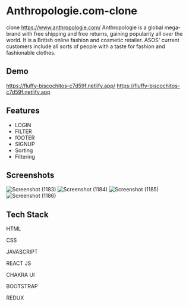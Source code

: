 # Anthropologie.com-clone
clone https://www.anthropologie.com/ Anthropologie is a global mega-brand with free shipping and free returns, gaining popularity all over the world. It is a British online fashion and cosmetic retailer. ASOS' current customers include all sorts of people with a taste for fashion and fashionable clothes.

## Demo

https://fluffy-biscochitos-c7d59f.netlify.app/
https://fluffy-biscochitos-c7d59f.netlify.app


## Features

- LOGIN
- FILTER
- fOOTER
- SIGNUP
- Sorting
- Filtering

## Screenshots

![Screenshot (1183)](https://user-images.githubusercontent.com/105913793/208610286-6ab7f8e7-dba7-405e-88db-1bce2870fe75.png)
![Screenshot (1184)](https://user-images.githubusercontent.com/105913793/208610405-a7c01d99-f976-4603-8488-1fac4f90e745.png)
![Screenshot (1185)](https://user-images.githubusercontent.com/105913793/208610448-7e679f15-42d0-495d-9b95-9923c554da6a.png)
![Screenshot (1186)](https://user-images.githubusercontent.com/105913793/208610492-1ba25fdb-3c21-401a-afb9-c6566fa51ded.png)
## Tech Stack



HTML

CSS

JAVASCRIPT

REACT JS

CHAKRA UI

BOOTSTRAP

REDUX

